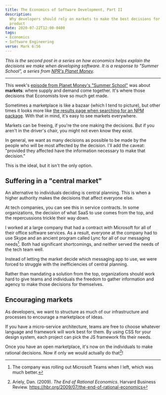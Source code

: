 ```yaml
---
title: The Economics of Software Development, Part II
description:
  Why developers should rely on markets to make the best decisions for their
  product
date: 2020-07-22T12:00-0400
tags:
- Economics
- Software Engineering
verse: Mark 6:56
---
```


_This is the second post in a series on how economics helps explain the
decisions we make when developing software. It is a response to "Summer School",
a series from [NPR's Planet Money](https://www.npr.org/sections/money/)._

---

This week's
[episode from Planet Money's "Summer School"](https://www.npr.org/2020/07/15/891488686/summer-school-2-markets-pickles)
was about **markets**: where supply and demand come together. It's where those
decisions that Economists love so much get made.

Sometimes a marketplace is like a bazaar (which I tend to picture), but other
times it looks more like
[the results page when searching for an NPM package](https://www.npmjs.com/search?q=capitalize).
With that in mind, it's easy to see markets everywhere.

Markets can be freeing, if you're the one making the decisions. But if you
aren't in the driver's chair, you might not even know they exist.

In general, we want as many decisions as possible to be made by the people who
will be most affected by the decision. I'll add the caveat: "provided they
affected have the information necessary to make that decision."

This is the ideal, but it isn't the only option.

## Suffering in a "central market"

An alternative to individuals deciding is central planning. This is when a
higher authority makes the decisions that affect everyone else.

At tech companies, you can see this in service contracts. In some organizations,
the decision of what SaaS to use comes from the top, and the repercussions
trickle their way down.

I worked at a large company that had a contract with Microsoft for all of their
office software services. As a result, everyone at the company had to use Skype
and an ancient program called Lync for all of our messaging needs[^1]. Both had
significant shortcomings, and neither served the needs of the tech team well.

Instead of letting the market decide which messaging app to use, we were forced
to struggle with the inefficiencies of central planning.

Rather than mandating a solution from the top, organizations should work hard to
give teams and individuals the freedom to gather information and agency to make
those decisions for themselves.

## Encouraging markets

As developers, we want to structure as much of our infrastructure and processes
to encourage a marketplace of ideas.

If you have a micro-service architecture, teams are free to choose whatever
language and framework will work best for them. By using CSS for your design
system, each project can pick the JS framework fits their needs.

Once you have an open marketplace, it's now on the individuals to make rational
decisions. Now if only we would actually do that[^2]!

[^1]:
    The company was rolling out Microsoft Teams when I left, which was much
    better.

[^2]:
    Ariely, Dan. (2009). _The End of Rational Economics_. Harvard Business
    Review. https://hbr.org/2009/07/the-end-of-rational-economics
